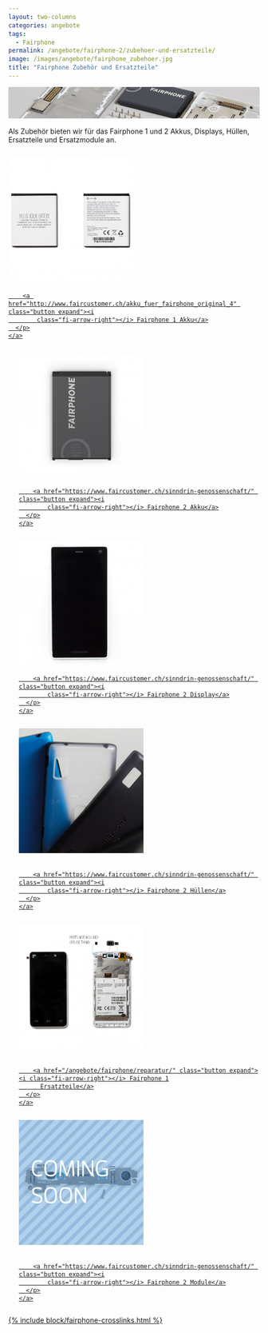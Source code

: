 ```yaml
---
layout: two-columns
categories: angebote
tags:
  - Fairphone
permalink: /angebote/fairphone-2/zubehoer-und-ersatzteile/
image: /images/angebote/fairphone_zubehoer.jpg
title: "Fairphone Zubehör und Ersatzteile"
---
```

<div class="angebot-top-wide"><img title="Fairphone" src="/images/angebote/fairphone_zubehoer_sub.jpg"></div>

Als Zubehör bieten wir für das Fairphone 1 und 2 Akkus, Displays, Hüllen, Ersatzteile und Ersatzmodule an.

<div class="row">
  <div class="large-4 medium-6 columns">
    <a href="http://www.faircustomer.ch/akku_fuer_fairphone_original_4">
      <p class="text-center">
        <img width="250" src='/images/angebote/fairphone/battery.jpg' alt='Fairphone 1 Akku original'>

        <a href="http://www.faircustomer.ch/akku_fuer_fairphone_original_4" class="button expand"><i
            class="fi-arrow-right"></i> Fairphone 1 Akku</a>
      </p>
    </a>
  </div>
  <div class="large-4 medium-6 columns">
    <a href="https://www.faircustomer.ch/sinndrin-genossenschaft/">
      <p class="text-center">
        <img width="250" src='/images/angebote/fairphone/fairphone-2-akku-original.jpg' alt='Fairphone 2 Akku original'>

        <a href="https://www.faircustomer.ch/sinndrin-genossenschaft/" class="button expand"><i
            class="fi-arrow-right"></i> Fairphone 2 Akku</a>
      </p>
    </a>
  </div>
  <div class="large-4 medium-6 columns">
    <a href="https://www.faircustomer.ch/sinndrin-genossenschaft/">
      <p class="text-center">
        <img width="250" src='/images/angebote/fairphone/fairphone-2-display-modul.jpg'
             alt='Fairphone 2 Display Modul original'>

        <a href="https://www.faircustomer.ch/sinndrin-genossenschaft/" class="button expand"><i
            class="fi-arrow-right"></i> Fairphone 2 Display</a>
      </p>
    </a>
  </div>
  <div class="large-4 medium-6 columns">
    <a href="https://www.faircustomer.ch/sinndrin-genossenschaft/">
      <p class="text-center">
        <img width="250" src='/images/angebote/fairphone/fairphone-2-huellen.jpg' alt='Fairphone 2 Hüllen'><br><br>

        <a href="https://www.faircustomer.ch/sinndrin-genossenschaft/" class="button expand"><i
            class="fi-arrow-right"></i> Fairphone 2 Hüllen</a>
      </p>
    </a>
  </div>
  <div class="large-4 medium-6 columns">
    <a href="https://www.faircustomer.ch/sinndrin-genossenschaft/">
      <p class="text-center">
        <img width="250" src='/images/angebote/fairphone/fairphone-1-ersatzteile.jpg' alt='Fairphone 1 Ersatzteile'><br><br>

        <a href="/angebote/fairphone/reparatur/" class="button expand"><i class="fi-arrow-right"></i> Fairphone 1
          Ersatzteile</a>
      </p>
    </a>
  </div>
  <div class="large-4 medium-6 columns">
    <a href="https://www.faircustomer.ch/sinndrin-genossenschaft/">
      <p class="text-center">
        <img width="250" src='/images/angebote/fairphone/fairphone-2-module.jpg' alt='Fairphone 2 Module'><br><br>

        <a href="https://www.faircustomer.ch/sinndrin-genossenschaft/" class="button expand"><i
            class="fi-arrow-right"></i> Fairphone 2 Module</a>
      </p>
    </a>
  </div>
</div>

{% include block/fairphone-crosslinks.html %}